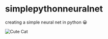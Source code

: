 # simplepythonneuralnet
creating a simple neural net in python :grinning:

![Cute Cat](https://media.giphy.com/media/vFKqnCdLPNOKc/giphy.gif)

